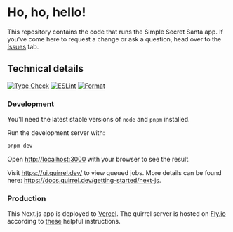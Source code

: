 # Ho, ho, hello!

This repository contains the code that runs the Simple Secret Santa app. If you've come here to request a change or ask a question, head over to the [Issues](https://github.com/masonmcelvain/simple-secret-santa/issues) tab.

## Technical details

[![Type Check](https://github.com/masonmcelvain/simple-secret-santa/actions/workflows/type-check.yml/badge.svg)](https://github.com/masonmcelvain/simple-secret-santa/actions/workflows/type-check.yml)
[![ESLint](https://github.com/masonmcelvain/simple-secret-santa/actions/workflows/eslint.yml/badge.svg)](https://github.com/masonmcelvain/simple-secret-santa/actions/workflows/eslint.yml)
[![Format](https://github.com/masonmcelvain/simple-secret-santa/actions/workflows/format.yml/badge.svg)](https://github.com/masonmcelvain/simple-secret-santa/actions/workflows/format.yml)

### Development

You'll need the latest stable versions of `node` and `pnpm` installed.

Run the development server with:

```bash
pnpm dev
```

Open [http://localhost:3000](http://localhost:3000) with your browser to see the result.

Visit https://ui.quirrel.dev/ to view queued jobs. More details can be found here: https://docs.quirrel.dev/getting-started/next-js.

### Production

This Next.js app is deployed to [Vercel](https://vercel.com/). The quirrel server is hosted on [Fly.io](https://fly.io/) according to [these](https://dev.to/remixtape/self-hosting-quirrel-5af7) helpful instructions.
